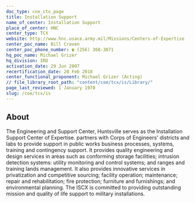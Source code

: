 ```yaml
---
doc_type: coe_ctx_page 
title: Installation Support
name_of_center: Installation Support
place_of_center: HNC
center_type: TCX
website: http://www.hnc.usace.army.mil/Missions/Centers-of-Expertise
center_poc_name: Bill Craven
center_poc_phone_number: ☎ (256) 368-3071
hq_poc_name: Michael Grizer
hq_division: IRD
activation_date: 29 Jun 2007
recertification_date: 20 Feb 2018
center_functional_proponent: Michael Grizer (Acting)
// file_library_root_path: "content/coe/tcx/is/Library/" 
page_last_reviewed: 1 January 1970 
slug: /coe/tcx/is
---
```


## About 

The Engineering and Support Center, Huntsville serves as the Installation Support Center of Expertise. partners with Corps of Engineers' districts and labs to provide support in public works business processes, systems, training and contingency support. It provides quality engineering and design services in areas such as conforming storage facilities; intrusion detection systems: utility monitoring and control systems; and ranges and training lands management. It also provides innovative services in privatization and competitive sourcing; facility operation; maintenance; repair and rehabilitation; fire protection; furniture and furnishings; and environmental planning. The ISCX is committed to providing outstanding mission and quality of life support to military installations. 

 
